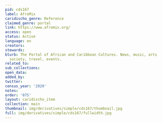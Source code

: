 ```yaml
---
pid: cds167
label: AfroMix
caridischo_genre: Reference
claimed_genre: portal
link: https://www.afromix.org/
access: open
status: Active
language: en
creators:
stewards:
blurb: The Portal of African and Caribbean Cultures. News, music, arts and culture,
  society, travel, events.
related_to:
sub_collections:
open_data:
added_by:
twitter:
census_year: '2020'
notes:
order: '075'
layout: caridischo_item
collection: main
thumbnail: img/derivatives/simple/cds167/thumbnail.jpg
full: img/derivatives/simple/cds167/fullwidth.jpg
---
```


